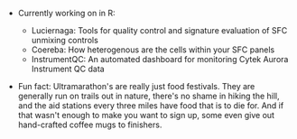 - Currently working on in R:
  - Luciernaga: Tools for quality control and signature evaluation of SFC unmixing controls
  - Coereba: How heterogenous are the cells within your SFC panels
  - InstrumentQC: An automated dashboard for monitoring Cytek Aurora Instrument QC data

- Fun fact: Ultramarathon's are really just food festivals. They are generally run on trails out in nature, there's no shame in hiking the hill, and the aid stations every three miles have food that is to die for. And if that wasn't enough to make you want to sign up, some even give out hand-crafted coffee mugs to finishers.

